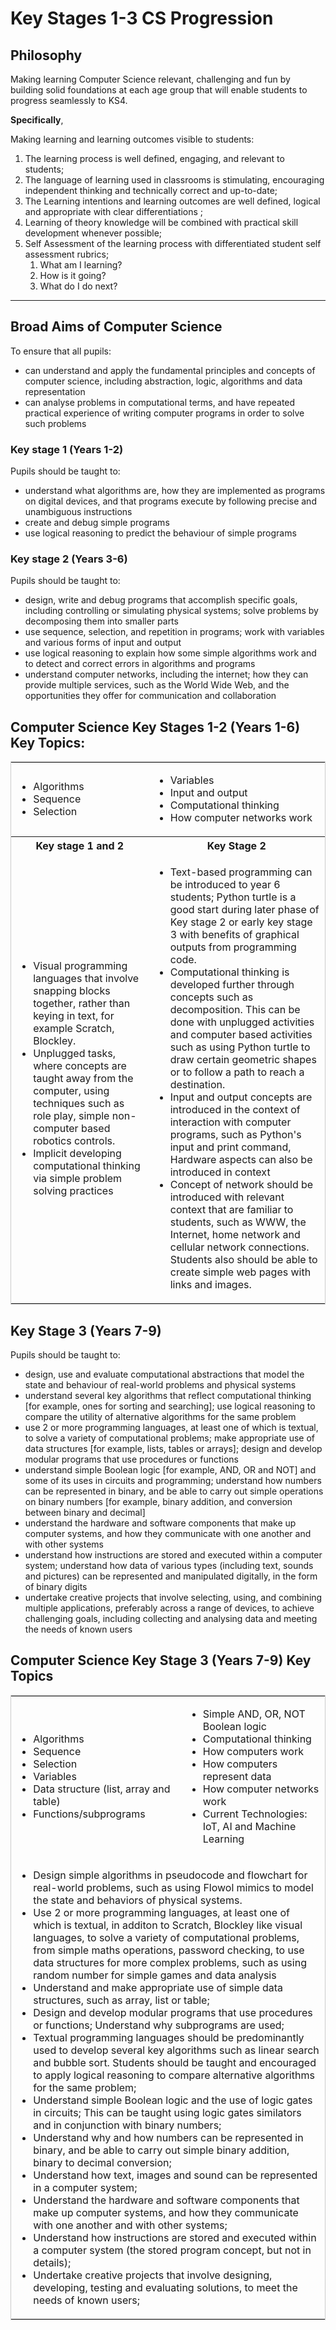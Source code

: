 # Key Stages 1-3 CS Progression

## Philosophy

Making learning Computer Science relevant, challenging and fun by building solid foundations at each age group that will enable students to progress seamlessly to KS4. 

**Specifically**,

Making learning and learning outcomes visible to students:

1. The learning process is well defined, engaging, and relevant to students;
2. The language of learning used in classrooms is stimulating, encouraging independent thinking and technically correct and up-to-date;
3. The Learning intentions and learning outcomes are well defined, logical and  appropriate with clear differentiations ;
4. Learning of theory knowledge will be combined with practical skill development whenever possible;
5. Self Assessment of the learning process with differentiated student self assessment rubrics;
    1. What am I learning?
    2. How is it going?
    3. What do I do next?

---

## **Broad Aims of Computer Science**

To ensure that all pupils:

- can understand and apply the fundamental principles and concepts of computer science, including abstraction, logic, algorithms and data representation
- can analyse problems in computational terms, and have repeated practical experience of writing computer programs in order to solve such problems

### **Key stage 1 (Years 1-2)**

Pupils should be taught to:

- understand what algorithms are, how they are implemented as programs on digital devices, and that programs execute by following precise and unambiguous instructions
- create and debug simple programs
- use logical reasoning to predict the behaviour of simple programs

### **Key stage 2 (Years 3-6)**

Pupils should be taught to:

- design, write and debug programs that accomplish specific goals, including controlling or simulating physical systems; solve problems by decomposing them into smaller parts
- use sequence, selection, and repetition in programs; work with variables and various forms of input and output
- use logical reasoning to explain how some simple algorithms work and to detect and correct errors in algorithms and programs
- understand computer networks, including the internet; how they can provide multiple services, such as the World Wide Web, and the opportunities they offer for communication and collaboration

## **Computer Science Key Stages 1-2 (Years 1-6) Key Topics:**

<table style="border: 1px solid #CCC;border-collapse: collapse;"> 
    <tr>
        <td style="border: none;">
            <ul>
                <li>Algorithms</li>
                <li>Sequence</li>
                <li>Selection</li>
            </ul>
        </td>
        <td style="border: none;">
            <ul>
                <li>Variables</li>
                <li>Input and output</li>
                <li>Computational thinking</li>
                <li>How computer networks work</li>
            </ul>
        </td>
        </tr>
        <tr><th>Key stage 1 and 2</th><th>Key Stage 2</th></tr>
        <tr>
            <td>
                <ul>
                    <li>Visual programming languages that involve snapping blocks together, rather than keying in text, for example Scratch, Blockley.</li>
                    <li>Unplugged tasks, where concepts are taught away from the computer, using techniques such as role play, simple non-computer based robotics controls.</li>
                    <li>Implicit developing computational thinking via simple problem solving practices</li>
                </ul>
            </td>
            <td>
                <ul>
                    <li>  Text-based programming can be introduced to year 6 students; Python turtle is a good start during later phase of Key stage 2 or early key stage 3 with benefits of graphical outputs from programming code. </li>
                    <li>Computational thinking is developed further through concepts such as decomposition. This can be done with unplugged activities and computer based activities such as using Python turtle to draw certain geometric shapes or to follow a path to reach a destination.</li>
                    <li>Input and output concepts are introduced in the context of interaction with computer programs, such as Python's input and print command, Hardware aspects can also be introduced in context</li>
                    <li>Concept of network should be introduced with relevant context that are familiar to students, such as WWW, the Internet, home network and cellular network connections.  Students also should be able to create simple web pages with links and images.</li>
                </ul>
            </td>
    </tr>
</table>         

## Key Stage 3 (Years 7-9)

Pupils should be taught to:

- design, use and evaluate computational abstractions that model the state and behaviour of real-world problems and physical systems
- understand several key algorithms that reflect computational thinking [for example, ones for sorting and searching]; use logical reasoning to compare the utility of alternative algorithms for the same problem
- use 2 or more programming languages, at least one of which is textual, to solve a variety of computational problems; make appropriate use of data structures [for example, lists, tables or arrays]; design and develop modular programs that use procedures or functions
- understand simple Boolean logic [for example, AND, OR and NOT] and some of its uses in circuits and programming; understand how numbers can be represented in binary, and be able to carry out simple operations on binary numbers [for example, binary addition, and conversion between binary and decimal]
- understand the hardware and software components that make up computer systems, and how they communicate with one another and with other systems
- understand how instructions are stored and executed within a computer system; understand how data of various types (including text, sounds and pictures) can be represented and manipulated digitally, in the form of binary digits
- undertake creative projects that involve selecting, using, and combining multiple applications, preferably across a range of devices, to achieve challenging goals, including collecting and analysing data and meeting the needs of known users

## Computer Science Key Stage 3 (Years 7-9) Key Topics
    
<table style="border: 1px solid #CCC;border-collapse: collapse;"> 
    <tr>
        <td style="border: none;">
            <ul>
                <li>Algorithms</li>
                <li>Sequence</li>
                <li>Selection</li>
               <li> Variables</li>
               <li> Data structure (list, array and table)</li>
                <li>Functions/subprograms</li>
            </ul>
        </td>
        <td style="border: none;">
            <ul>
                <li> Simple AND, OR, NOT Boolean logic</li>
                <li>Computational thinking</li>
                <li>How computers work</li>
                <li>How computers represent data</li>
                <li>How computer networks work</li>
                <li>Current Technologies: IoT, AI and Machine Learning</li>
            </ul>
        </td>
        </tr>
<tr>
    <td colspan=2>

- Design simple algorithms in pseudocode and flowchart for real-world problems, such as using Flowol mimics to model the state and behaviors of physical systems.<br>
- Use 2 or more programming languages, at least one of which is textual, in additon to Scratch, Blockley like visual languages,  to solve a variety of computational problems, from simple maths operations, password checking, to use data structures for more complex problems, such as using random number for simple games and data analysis<br>
- Understand and make appropriate use of simple data structures, such as array, list or table;<br>
- Design and develop modular programs that use procedures or functions; Understand why subprograms are used;<br>
- Textual programming languages should be predominantly used to develop several key algorithms such as linear search and bubble sort.  Students should be taught and encouraged to apply logical reasoning to compare alternative algorithms for the same problem;<br>
- Understand simple Boolean logic and the use of logic gates in circuits; This can be taught using logic gates similators and in conjunction with binary numbers;<br>
- Understand why and how numbers can be represented in binary, and be able to carry out simple binary addition, binary to decimal conversion;<br>
- Understand how text, images and sound can be represented in a computer system;<br>
- Understand the hardware and software components that make up computer systems, and how they communicate with one another and with other systems;<br>
- Understand how instructions are stored and executed within a computer system (the stored program concept, but not in details);<br>
- Undertake creative projects that involve designing, developing,  testing and evaluating solutions, to meet the needs of known users;

</td>
</tr></table>
